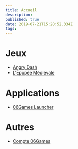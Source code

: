 ```yaml
---
title: Accueil
description: 
published: true
date: 2019-07-21T15:28:52.334Z
tags: 
---
```


# Jeux
* [Angry Dash](angry-dash/summary)
* [L'Épopée Médiévale](epopee-medievale/summary)

# Applications
* [06Games Launcher](06games-launcher/summary)

# Autres
* [Compte 06Games](06games-account/summary)